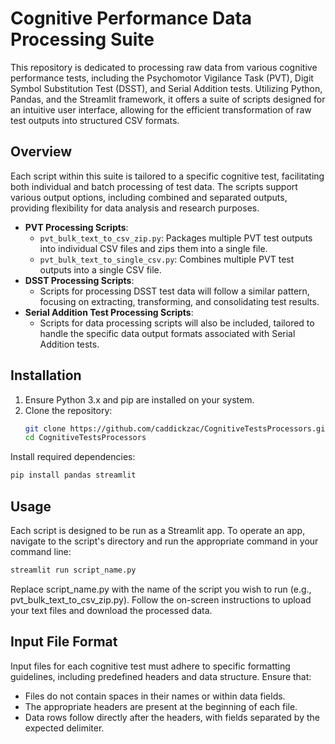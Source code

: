 # Cognitive Performance Data Processing Suite

This repository is dedicated to processing raw data from various cognitive performance tests, including the Psychomotor Vigilance Task (PVT), Digit Symbol Substitution Test (DSST), and Serial Addition tests. Utilizing Python, Pandas, and the Streamlit framework, it offers a suite of scripts designed for an intuitive user interface, allowing for the efficient transformation of raw test outputs into structured CSV formats.

## Overview

Each script within this suite is tailored to a specific cognitive test, facilitating both individual and batch processing of test data. The scripts support various output options, including combined and separated outputs, providing flexibility for data analysis and research purposes.

- **PVT Processing Scripts**:
  - `pvt_bulk_text_to_csv_zip.py`: Packages multiple PVT test outputs into individual CSV files and zips them into a single file.
  - `pvt_bulk_text_to_single_csv.py`: Combines multiple PVT test outputs into a single CSV file.
- **DSST Processing Scripts**:
  - Scripts for processing DSST test data will follow a similar pattern, focusing on extracting, transforming, and consolidating test results.
- **Serial Addition Test Processing Scripts**:
  - Scripts for data processing scripts will also be included, tailored to handle the specific data output formats associated with Serial Addition tests.

## Installation

1. Ensure Python 3.x and pip are installed on your system.
2. Clone the repository:
   ```bash
   git clone https://github.com/caddickzac/CognitiveTestsProcessors.git
   cd CognitiveTestsProcessors
   ```

Install required dependencies:
```bash
pip install pandas streamlit
```

## Usage
Each script is designed to be run as a Streamlit app. To operate an app, navigate to the script's directory and run the appropriate command in your command line:
```bash
streamlit run script_name.py
```

Replace script_name.py with the name of the script you wish to run (e.g., pvt_bulk_text_to_csv_zip.py). Follow the on-screen instructions to upload your text files and download the processed data.

## Input File Format
Input files for each cognitive test must adhere to specific formatting guidelines, including predefined headers and data structure. Ensure that:
- Files do not contain spaces in their names or within data fields.
- The appropriate headers are present at the beginning of each file.
- Data rows follow directly after the headers, with fields separated by the expected delimiter.
